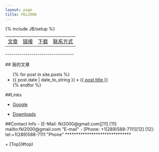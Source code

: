 ```yaml
---
layout: page
title: FKL2000
---
```

<p id="top"></p>
{% include JB/setup %}
<table width="100%">
    <tr>
        <td><a href="#posts">文章</a></td>
        <td><a href="#links">链接</a></td>
        <td><a href="./Downloads">下载</a></td>
        <td><a href="#contact">联系方式</a></td>
    </tr>
</table>
----------------------------------

<p id="posts"></p>
<a name="posts"></a>
## 我的文章 


<ul class="posts">
  {% for post in site.posts %}
    <li><span>{{ post.date | date_to_string }}</span> &raquo; <a href="{{ BASE_PATH }}{{ post.url }}">{{ post.title }}</a></li>
  {% endfor %}
</ul>



<p id="links"></p>
<a name="links"></a>
##Links 

- [Google][1]
- [Downloads][4]


  [1]: http://google.com/         "Google"
  [4]: ./Downloads                "Downloads"

<p id="contact"></p>
<a name="contact"></a>
##Contact Info   
- [E-Mail: fkl2000@gmail.com][11]
  [11]: mailto:fkl2000@gmail.com    "E-mail"
- [Phone: +1(289)588-7111][12]
  [12]: tel:+1(289)588-7111        "Phone"
******************************
<!-- BEGIN: Powered by Supercounters.com -->
<script type="text/javascript" src="http://widget.supercounters.com/texthit.js"></script>
<script type="text/javascript">var sc_texthit_var = sc_texthit_var || [];sc_text_hit(548097,"","000000");</script>
<!-- END: Powered by Supercounters.com -->
<!-- END: Powered by Supercounters.com -->
<p id="bottom"></p>
+ [Top](#top)
